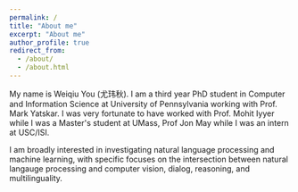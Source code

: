 ```yaml
---
permalink: /
title: "About me"
excerpt: "About me"
author_profile: true
redirect_from:
  - /about/
  - /about.html
---
```


My name is Weiqiu You (尤玮秋). I am a third year PhD student in Computer and Information Science at University of Pennsylvania working with Prof. Mark Yatskar. I was very fortunate to have worked with Prof. Mohit Iyyer while I was a Master's student at UMass, Prof Jon May while I was an intern at USC/ISI.

I am broadly interested in investigating natural language processing and machine learning, with specific focuses on the intersection between natural langauge processing and computer vision, dialog, reasoning, and multilinguality.
